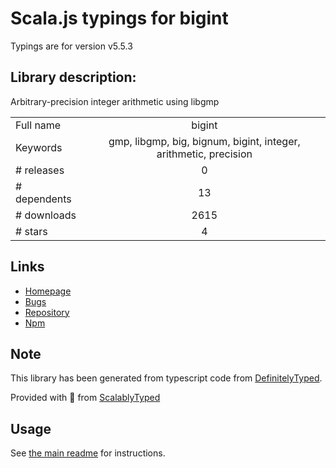 
# Scala.js typings for bigint

Typings are for version v5.5.3

## Library description:
Arbitrary-precision integer arithmetic using libgmp

|                    |                 |
| ------------------ | :-------------: |
| Full name          | bigint |
| Keywords           | gmp, libgmp, big, bignum, bigint, integer, arithmetic, precision |
| # releases         | 0 |
| # dependents       | 13 |
| # downloads        | 2615 |
| # stars            | 4 |

## Links
- [Homepage](https://github.com/substack/node-bigint#readme)
- [Bugs](https://github.com/substack/node-bigint/issues)
- [Repository](https://github.com/substack/node-bigint)
- [Npm](https://www.npmjs.com/package/bigint)
    


## Note
This library has been generated from typescript code from [DefinitelyTyped](https://definitelytyped.org).

Provided with :purple_heart: from [ScalablyTyped](https://github.com/oyvindberg/ScalablyTyped)

## Usage
See [the main readme](../../readme.md) for instructions.


